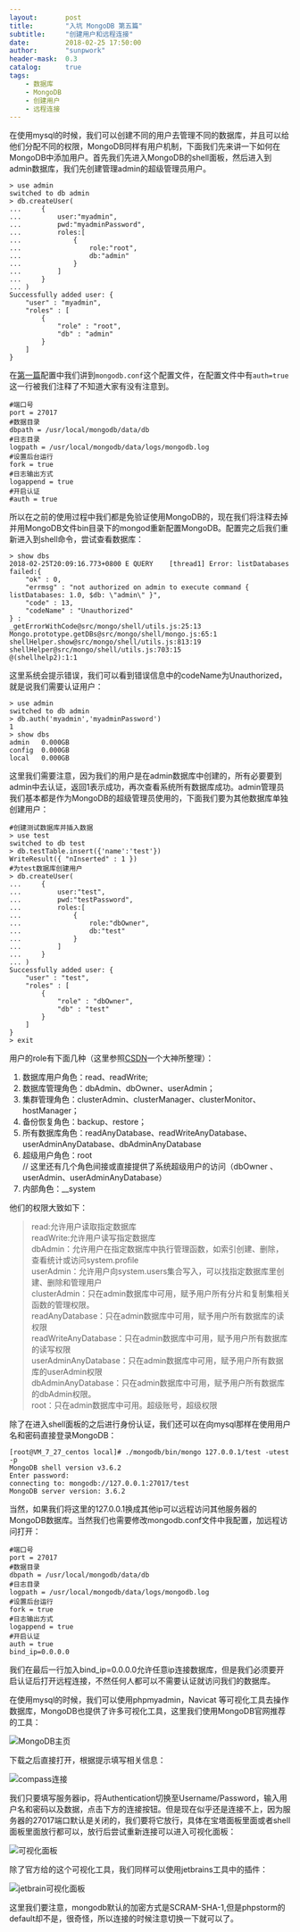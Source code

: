 ```yaml
---
layout:       post
title:        "入坑 MongoDB 第五篇"
subtitle:     "创建用户和远程连接"
date:         2018-02-25 17:50:00
author:       "sunpwork"
header-mask:  0.3
catalog:      true
tags:
    - 数据库
    - MongoDB
    - 创建用户
    - 远程连接
---
```


在使用mysql的时候，我们可以创建不同的用户去管理不同的数据库，并且可以给他们分配不同的权限，MongoDB同样有用户机制，下面我们先来讲一下如何在MongoDB中添加用户。首先我们先进入MongoDB的shell面板，然后进入到admin数据库，我们先创建管理admin的超级管理员用户。

```
> use admin
switched to db admin
> db.createUser(
...     {
...         user:"myadmin",
...         pwd:"myadminPassword",
...         roles:[
...             {
...                 role:"root",
...                 db:"admin"
...             }
...         ]
...     }
... )
Successfully added user: {
	"user" : "myadmin",
	"roles" : [
		{
			"role" : "root",
			"db" : "admin"
		}
	]
}
```

在[第一篇](https://sunpwork.github.io/2018/02/10/MongoDB-01/)配置中我们讲到`mongodb.conf`这个配置文件，在配置文件中有`auth=true`这一行被我们注释了不知道大家有没有注意到。
```
#端口号
port = 27017
#数据目录
dbpath = /usr/local/mongodb/data/db
#日志目录
logpath = /usr/local/mongodb/data/logs/mongodb.log
#设置后台运行
fork = true
#日志输出方式
logappend = true
#开启认证
#auth = true
```
所以在之前的使用过程中我们都是免验证使用MongoDB的，现在我们将注释去掉并用MongoDB文件bin目录下的mongod重新配置MongoDB。配置完之后我们重新进入到shell命令，尝试查看数据库：
```
> show dbs
2018-02-25T20:09:16.773+0800 E QUERY    [thread1] Error: listDatabases failed:{
	"ok" : 0,
	"errmsg" : "not authorized on admin to execute command { listDatabases: 1.0, $db: \"admin\" }",
	"code" : 13,
	"codeName" : "Unauthorized"
} :
_getErrorWithCode@src/mongo/shell/utils.js:25:13
Mongo.prototype.getDBs@src/mongo/shell/mongo.js:65:1
shellHelper.show@src/mongo/shell/utils.js:813:19
shellHelper@src/mongo/shell/utils.js:703:15
@(shellhelp2):1:1
```
这里系统会提示错误，我们可以看到错误信息中的codeName为Unauthorized，就是说我们需要认证用户：
```
> use admin
switched to db admin
> db.auth('myadmin','myadminPassword')
1
> show dbs
admin   0.000GB
config  0.000GB
local   0.000GB
```
这里我们需要注意，因为我们的用户是在admin数据库中创建的，所有必要要到admin中去认证，返回1表示成功，再次查看系统所有数据库成功。admin管理员我们基本都是作为MongoDB的超级管理员使用的，下面我们要为其他数据库单独创建用户：
```
#创建测试数据库并插入数据
> use test
switched to db test
> db.testTable.insert({'name':'test'})
WriteResult({ "nInserted" : 1 })
#为test数据库创建用户
> db.createUser(
...     {
...         user:"test",
...         pwd:"testPassword",
...         roles:[
...             {
...                 role:"dbOwner",
...                 db:"test"
...             }
...         ]
...     }
... )
Successfully added user: {
	"user" : "test",
	"roles" : [
		{
			"role" : "dbOwner",
			"db" : "test"
		}
	]
}
> exit
```
用户的role有下面几种（这里参照[CSDN](https://blog.csdn.net/ling811/article/details/56844395)一个大神所整理）：

1. 数据库用户角色：read、readWrite;  
2. 数据库管理角色：dbAdmin、dbOwner、userAdmin；       
3. 集群管理角色：clusterAdmin、clusterManager、clusterMonitor、hostManager；
4. 备份恢复角色：backup、restore；
5. 所有数据库角色：readAnyDatabase、readWriteAnyDatabase、userAdminAnyDatabase、dbAdminAnyDatabase
6. 超级用户角色：root  
// 这里还有几个角色间接或直接提供了系统超级用户的访问（dbOwner 、userAdmin、userAdminAnyDatabase）
7. 内部角色：__system

他们的权限大致如下：
>read:允许用户读取指定数据库 </br>
readWrite:允许用户读写指定数据库 </br>
dbAdmin：允许用户在指定数据库中执行管理函数，如索引创建、删除，查看统计或访问system.profile </br>
userAdmin：允许用户向system.users集合写入，可以找指定数据库里创建、删除和管理用户 </br>
clusterAdmin：只在admin数据库中可用，赋予用户所有分片和复制集相关函数的管理权限。 </br>
readAnyDatabase：只在admin数据库中可用，赋予用户所有数据库的读权限 </br>
readWriteAnyDatabase：只在admin数据库中可用，赋予用户所有数据库的读写权限</br> 
userAdminAnyDatabase：只在admin数据库中可用，赋予用户所有数据库的userAdmin权限</br> 
dbAdminAnyDatabase：只在admin数据库中可用，赋予用户所有数据库的dbAdmin权限。 </br>
root：只在admin数据库中可用。超级账号，超级权限</br>

除了在进入shell面板的之后进行身份认证，我们还可以在向mysql那样在使用用户名和密码直接登录MongoDB：
```
[root@VM_7_27_centos local]# ./mongodb/bin/mongo 127.0.0.1/test -utest -p
MongoDB shell version v3.6.2
Enter password: 
connecting to: mongodb://127.0.0.1:27017/test
MongoDB server version: 3.6.2
```
当然，如果我们将这里的127.0.0.1换成其他ip可以远程访问其他服务器的MongoDB数据库。当然我们也需要修改mongodb.conf文件中我配置，加远程访问打开：
```
#端口号
port = 27017
#数据目录
dbpath = /usr/local/mongodb/data/db
#日志目录
logpath = /usr/local/mongodb/data/logs/mongodb.log
#设置后台运行
fork = true
#日志输出方式
logappend = true
#开启认证
auth = true
bind_ip=0.0.0.0
```

我们在最后一行加入bind_ip=0.0.0.0允许任意ip连接数据库，但是我们必须要开启认证后打开远程连接，不然任何人都可以不需要认证就访问我们的数据库。

在使用mysql的时候，我们可以使用phpmyadmin，Navicat 等可视化工具去操作数据库，MongoDB也提供了许多可视化工具，这里我们使用MongoDB官网推荐的工具：

![MongoDB主页](/img/in-post/mongodb/mongodb-homepage.png)

下载之后直接打开，根据提示填写相关信息：

![compass连接](/img/in-post/mongodb/compass-login.png)

我们只要填写服务器ip，将Authentication切换至Username/Password，输入用户名和密码以及数据，点击下方的连接按钮。但是现在似乎还是连接不上，因为服务器的27017端口默认是关闭的，我们要将它放行，具体在宝塔面板里面或者shell面板里面放行都可以，放行后尝试重新连接可以进入可视化面板：

![可视化面板](/img/in-post/mongodb/compass-panel.png)

除了官方给的这个可视化工具，我们同样可以使用jetbrains工具中的插件：

![jetbrain可视化面板](/img/in-post/mongodb/jetbrain-panel.png)

这里我们要注意，mongodb默认的加密方式是SCRAM-SHA-1,但是phpstorm的default却不是，很奇怪，所以连接的时候注意切换一下就可以了。